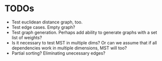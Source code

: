 # TODOs

* Test euclidean distance graph, too. 
* Test edge cases. Empty graph?
* Test graph generation. Perhaps add ability to generate graphs with a set list of weights?
* Is it necessary to test MST in multiple dims? Or can we assume that if all dependencies work in multiple dimensions, MST will too?
* Partial sorting? Eliminating unecessary edges?
